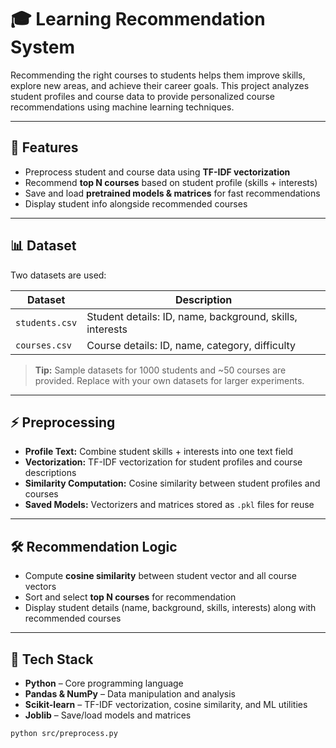 # 🎓 Learning Recommendation System

Recommending the right courses to students helps them improve skills, explore new areas, and achieve their career goals. This project analyzes student profiles and course data to provide personalized course recommendations using machine learning techniques.

---

## 🚀 Features

- Preprocess student and course data using **TF-IDF vectorization**  
- Recommend **top N courses** based on student profile (skills + interests)   
- Save and load **pretrained models & matrices** for fast recommendations  
- Display student info alongside recommended courses  

---

## 📊 Dataset

Two datasets are used:

| Dataset | Description |
|---------|-------------|
| `students.csv` | Student details: ID, name, background, skills, interests |
| `courses.csv` | Course details: ID, name, category, difficulty |

> **Tip:** Sample datasets for 1000 students and ~50 courses are provided. Replace with your own datasets for larger experiments.

---

## ⚡ Preprocessing

- **Profile Text:** Combine student skills + interests into one text field  
- **Vectorization:** TF-IDF vectorization for student profiles and course descriptions  
- **Similarity Computation:** Cosine similarity between student profiles and courses  
- **Saved Models:** Vectorizers and matrices stored as `.pkl` files for reuse  

---

## 🛠 Recommendation Logic

- Compute **cosine similarity** between student vector and all course vectors  
- Sort and select **top N courses** for recommendation  
- Display student details (name, background, skills, interests) along with recommended courses  

---

## 🔧 Tech Stack

- **Python** – Core programming language  
- **Pandas & NumPy** – Data manipulation and analysis  
- **Scikit-learn** – TF-IDF vectorization, cosine similarity, and ML utilities  
- **Joblib** – Save/load models and matrices  


```bash
python src/preprocess.py
